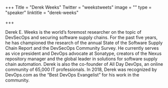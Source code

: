 +++
Title = "Derek Weeks"
Twitter = "weekstweets"
image = ""
type = "speaker"
linktitle = "derek-weeks"

+++

Derek E. Weeks is the world’s foremost researcher on the topic of DevSecOps and securing software supply chains. For the past five years, he has championed the research of the annual State of the Software Supply Chain Report and the DevSecOps Community Survey. He currently serves as vice president and DevOps advocate at Sonatype, creators of the Nexus repository manager and the global leader in solutions for software supply chain automation. Derek is also the co-founder of All Day DevOps, an online community of 65,000 IT professionals. In 2018, Derek was recognized by DevOps.com as the “Best DevOps Evangelist” for his work in the community.
